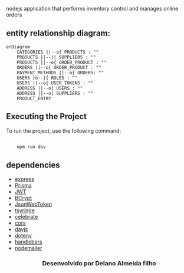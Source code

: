 nodejs application that performs inventory control and manages online orders

## entity relationship diagram:

```mermaid
erDiagram
    CATEGORIES ||--o{ PRODUCTS : ""
    PRODUCTS }|--|| SUPPLIERS : ""
    PRODUCTS ||--o{ ORDER_PRODUCT : ""
    ORDERS ||--o{ ORDER_PRODUCT : ""
    PAYMENT_METHODS ||--o{ ORDERS: ""
    USERS }o--|{ ROLES : ""
    USERS ||--o{ USER_TOKENS : ""
    ADDRESS ||--o| USERS : ""
    ADDRESS ||--o| SUPPLIERS : ""
    PRODUCT_ENTRY
```

## Executing the Project

To run the project, use the following command:

```javascript

    npm run dev
```

## dependencies

-   [express](https://www.npmjs.com/package/express) 
-   [Prisma](https://www.prisma.io/)
-   [JWT](https://jwt.io)
-   [BCrypt](https://www.npmjs.com/package/bcrypt)
-   [JsonWebToken](https://www.npmjs.com/package/jsonwebtoken)
-   [tsyringe](https://www.npmjs.com/package/tsyringe)
-   [celebrate](https://www.npmjs.com/package/celebrate) 
-   [cors](https://www.npmjs.com/package/cors) 
-   [dayjs](https://www.npmjs.com/package/dayjs) 
-   [dotenv](https://www.npmjs.com/package/dotenv) 
-   [handlebars](https://www.npmjs.com/package/handlebars) 
-   [nodemailer](https://www.npmjs.com/package/nodemailer) 

<h3 align="center">Desenvolvido por  Delano Almeida filho </h3>